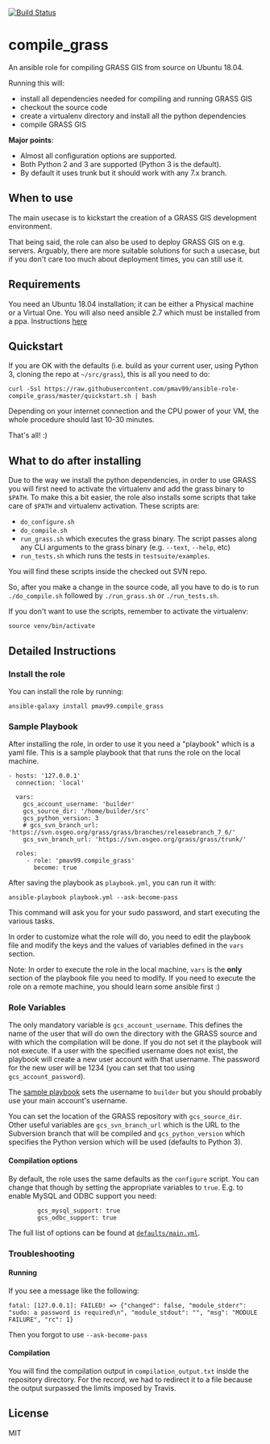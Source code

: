 [![Build Status](https://travis-ci.com/pmav99/ansible-role-compile_grass.svg?branch=master)](https://travis-ci.com/pmav99/ansible-role-compile_grass)

compile_grass
=============

An ansible role for compiling GRASS GIS from source on Ubuntu 18.04.

Running this will:

- install all dependencies needed for compiling and running GRASS GIS
- checkout the source code
- create a virtualenv directory and install all the python dependencies
- compile GRASS GIS

**Major points**:

- Almost all configuration options are supported.
- Both Python 2 and 3 are supported (Python 3 is the default).
- By default it uses trunk but it should work with any 7.x branch.

When to use
-----------

The main usecase is to kickstart the creation of a GRASS GIS development environment.

That being said, the role can also be used to deploy GRASS GIS on e.g. servers. Arguably, there
are more suitable solutions for such a usecase, but if you don't care too much about
deployment times, you can still use it.

Requirements
------------

You need an Ubuntu 18.04 installation; it can be either a Physical machine or a Virtual
One. You will also need ansible 2.7 which must be installed from a ppa. Instructions
[here](https://docs.ansible.com/ansible/latest/installation_guide/intro_installation.html#latest-releases-via-apt-ubuntu)

Quickstart
----------

If you are OK with the defaults (i.e. build as your current user, using Python 3,
cloning the repo at `~/src/grass`), this is all you need to do:

    curl -Ssl https://raw.githubusercontent.com/pmav99/ansible-role-compile_grass/master/quickstart.sh | bash

Depending on your internet connection and the CPU power of your VM, the whole procedure
should last 10-30 minutes.

That's all! :)

What to do after installing
---------------------------

Due to the way we install the python dependencies, in order to use GRASS you will first
need to activate the virtualenv and add the grass binary to `$PATH`.  To make this a bit
easier, the role also installs some scripts that take care of `$PATH` and virtualenv
activation. These scripts are:

- `do_configure.sh`
- `do_compile.sh`
- `run_grass.sh` which executes the grass binary. The script passes along any CLI
    arguments to the grass binary (e.g. `--text`, `--help`, etc)
- `run_tests.sh` which runs the tests in `testsuite/examples`.

You will find these scripts inside the checked out SVN repo.

So, after you make a change in the source code, all you have to do is to run
`./do_compile.sh` followed by `./run_grass.sh` or `./run_tests.sh`.

If you don't want to use the scripts, remember to activate the virtualenv:

```
source venv/bin/activate
```

Detailed Instructions
---------------------

### Install the role

You can install the role by running:

    ansible-galaxy install pmav99.compile_grass

### Sample Playbook

After installing the role, in order to use it you need a "playbook" which is a yaml
file.  This is a sample playbook that that runs the role on the local machine.

    - hosts: '127.0.0.1'
      connection: 'local'

      vars:
        gcs_account_username: 'builder'
        gcs_source_dir: '/home/builder/src'
        gcs_python_version: 3
        # gcs_svn_branch_url: 'https://svn.osgeo.org/grass/grass/branches/releasebranch_7_6/'
        gcs_svn_branch_url: 'https://svn.osgeo.org/grass/grass/trunk/'

      roles:
         - role: 'pmav99.compile_grass'
           become: true

After saving the playbook as `playbook.yml`, you can run it with:

    ansible-playbook playbook.yml --ask-become-pass

This command will ask you for your sudo password, and start executing the various tasks.

In order to customize what the role will do, you need to edit the playbook file and
modify the keys and the values of variables defined in the `vars` section.

Note: In order to execute the role in the local machine, `vars` is the **only** section
of the playbook file you need to modify. If you need to execute the role on a remote
machine, you should learn some ansible first :)

### Role Variables

The only mandatory variable is `gcs_account_username`. This defines the name of the user
that will do own the directory with the GRASS source and with which the compilation will
be done. If you do not set it the playbook will not execute. If a user with the
specified username does not exist, the playbook will create a new user account with that
username.  The password for the new user will be 1234 (you can set that too using
`gcs_account_password`).

The [sample
playbook](https://github.com/pmav99/ansible-role-compile_grass/blob/master/compile_grass.yml)
sets the username to `builder` but you should probably use your main account's username.

You can set the location of the GRASS repository with `gcs_source_dir`. Other useful
variables are `gcs_svn_branch_url` which is the URL to the Subversion branch that will
be compiled and `gcs_python_version` which specifies the Python version which will be
used (defaults to Python 3).

#### Compilation options

By default, the role uses the same defaults as the `configure` script. You can change
that though by setting the appropriate variables to `true`. E.g. to enable MySQL and
ODBC support you need:

```
        gcs_mysql_support: true
        gcs_odbc_support: true
```

The full list of options can be found at
[`defaults/main.yml`](https://github.com/pmav99/ansible-role-compile_grass/blob/master/defaults/main.yml).

### Troubleshooting

#### Running

If you see a message like the following:
```
fatal: [127.0.0.1]: FAILED! => {"changed": false, "module_stderr": "sudo: a password is required\n", "module_stdout": "", "msg": "MODULE FAILURE", "rc": 1}
```
Then you forgot to use `--ask-become-pass`

#### Compilation

You will find the compilation output in `compilation_output.txt` inside the repository
directory. For the record, we had to redirect it to a file because the output surpassed
the limits imposed by Travis.

License
-------

MIT
